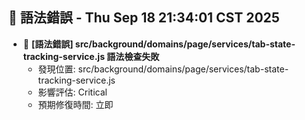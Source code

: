 ## 🚨 語法錯誤 - Thu Sep 18 21:34:01 CST 2025
- 🔄 **[語法錯誤] src/background/domains/page/services/tab-state-tracking-service.js 語法檢查失敗**
  - 發現位置: src/background/domains/page/services/tab-state-tracking-service.js
  - 影響評估: Critical
  - 預期修復時間: 立即
